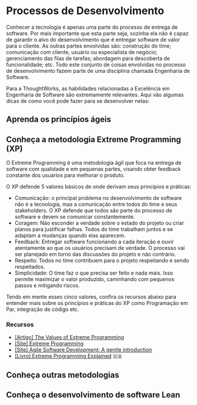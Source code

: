 # Processos de Desenvolvimento

Conhecer a tecnologia é apenas uma parte do processo de entrega de software.
Por mais importante que esta parte seja, sozinha ela não é capaz de garantir
o alvo do desenvolvimento que é entregar software de valor para o cliente. As
outras partes envolvidas são: construção do time; comunicação com cliente,
usuário ou especialista de negócio; gerenciamento das filas de tarefas;
abordagem para descoberta de funcionalidade; etc. Todo este conjunto de coisas
envolvidas no processo de desenvolvimento fazem parte de uma disciplina chamada
Engenharia de Software.

Para a ThoughtWorks, as habilidades relacionadas a Excelência em Engenharia de
Software são extremamente relevantes. Aqui vão algumas dicas de como você pode
fazer para se desenvolver nelas:

<!-- toc -->

## Aprenda os princípios ágeis

## Conheça a metodologia Extreme Programming (XP)

O Extreme Programming é uma metodologia ágil que foca na entrega de software com qualidade
e em pequenas partes, visando obter feedback constante dos usuários para melhorar o produto. 

O XP defende 5 valores básicos de onde derivam seus princípios e práticas:

* Comunicação: o principal problema no desenvolvimento de software não é a tecnologia,
  mas a comunicação entre todos do time e seus stakeholders. O XP defende que todos são parte do
  processo de software e devem se comunicar constantemente.
* Coragem: Não esconder a verdade sobre o estado do projeto ou criar planos para justificar falhas.
  Todos do time trabalham juntos e se adaptam a mudanças quando elas aparecem.
* Feedback: Entregar software funcionando a cada iteração e ouvir atentamente ao que os usuários
  precisam de verdade. O processo vai ser planejado em torno das discussões do projeto e não contrário.
* Respeito: Todos no time contribuem para o projeto respeitando e sendo respeitados.
* Simplicidade: O time faz o que precisa ser feito e nada mais. Isso permite maximizar o
  valor produzido, caminhando com pequenos passos e mitigando riscos.

Tendo em mente esses cinco valores, confira os recursos abaixo para entender mais sobre os princípios
e práticas do XP como Programação em Par, integração de código etc.

### Recursos

* [[Artigo] The Values of Extreme Programming](http://www.extremeprogramming.org/values.html)
* [[Site] Extreme Programming](http://www.desenvolvimentoagil.com.br/xp/)
* [[Site] Agile Software Development: A gentle introduction](http://www.agile-process.org)
* [[Livro] Extreme Programming Explained](https://www.amazon.com/Extreme-Programming-Explained-Embrace-Change/dp/0321278658)
  :uk:

## Conheça outras metodologias

## Conheça o desenvolvimento de software Lean
